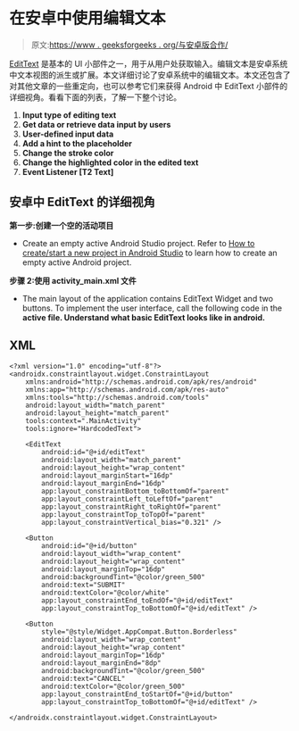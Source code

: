 # 在安卓中使用编辑文本

> 原文:[https://www . geeksforgeeks . org/与安卓版合作/](https://www.geeksforgeeks.org/working-with-the-edittext-in-android/)

[EditText](https://www.geeksforgeeks.org/edittext-widget-in-android-using-java-with-examples/) 是基本的 UI 小部件之一，用于从用户处获取输入。编辑文本是安卓系统中文本视图的派生或扩展。本文详细讨论了安卓系统中的编辑文本。本文还包含了对其他文章的一些重定向，也可以参考它们来获得 Android 中 EditText 小部件的详细视角。看看下面的列表，了解一下整个讨论。

1.  **Input type of editing text**
2.  **Get data or retrieve data input by users**
3.  **User-defined input data**
4.  **Add a hint to the placeholder**
5.  **Change the stroke color**
6.  **Change the highlighted color in the edited text**
7.  **Event Listener [T2 Text]**

## **安卓中 EditText 的详细视角**

**第一步:创建一个空的活动项目**

*   Create an empty active Android Studio project. Refer to [How to create/start a new project in Android Studio](https://www.geeksforgeeks.org/android-how-to-create-start-a-new-project-in-android-studio/) to learn how to create an empty active Android project.

**步骤 2:使用 activity_main.xml 文件**

*   The main layout of the application contains EditText Widget and two buttons. To implement the user interface, call the following code in the **active file. Understand what basic EditText looks like in android.**

## XML

```
<?xml version="1.0" encoding="utf-8"?>
<androidx.constraintlayout.widget.ConstraintLayout
    xmlns:android="http://schemas.android.com/apk/res/android"
    xmlns:app="http://schemas.android.com/apk/res-auto"
    xmlns:tools="http://schemas.android.com/tools"
    android:layout_width="match_parent"
    android:layout_height="match_parent"
    tools:context=".MainActivity"
    tools:ignore="HardcodedText">

    <EditText
        android:id="@+id/editText"
        android:layout_width="match_parent"
        android:layout_height="wrap_content"
        android:layout_marginStart="16dp"
        android:layout_marginEnd="16dp"
        app:layout_constraintBottom_toBottomOf="parent"
        app:layout_constraintLeft_toLeftOf="parent"
        app:layout_constraintRight_toRightOf="parent"
        app:layout_constraintTop_toTopOf="parent"
        app:layout_constraintVertical_bias="0.321" />

    <Button
        android:id="@+id/button"
        android:layout_width="wrap_content"
        android:layout_height="wrap_content"
        android:layout_marginTop="16dp"
        android:backgroundTint="@color/green_500"
        android:text="SUBMIT"
        android:textColor="@color/white"
        app:layout_constraintEnd_toEndOf="@+id/editText"
        app:layout_constraintTop_toBottomOf="@+id/editText" />

    <Button
        style="@style/Widget.AppCompat.Button.Borderless"
        android:layout_width="wrap_content"
        android:layout_height="wrap_content"
        android:layout_marginTop="16dp"
        android:layout_marginEnd="8dp"
        android:backgroundTint="@color/green_500"
        android:text="CANCEL"
        android:textColor="@color/green_500"
        app:layout_constraintEnd_toStartOf="@+id/button"
        app:layout_constraintTop_toBottomOf="@+id/editText" />

</androidx.constraintlayout.widget.ConstraintLayout>
```